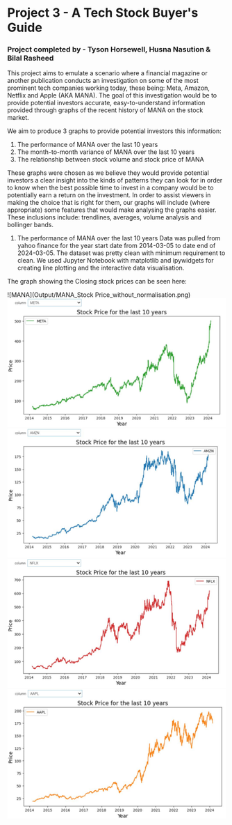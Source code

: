 # Project 3 - A Tech Stock Buyer's Guide
### Project completed by - Tyson Horsewell, Husna Nasution & Bilal Rasheed

This project aims to emulate a scenario where a financial magazine or another publication conducts an investigation on some of the most prominent tech companies working today, these being: Meta, Amazon, Netflix and Apple (AKA MANA). The goal of this investigation would be to provide potential investors accurate, easy-to-understand information provided through graphs of the recent history of MANA on the stock market.

We aim to produce 3 graphs to provide potential investors this information:
1. The performance of MANA over the last 10 years
2. The month-to-month variance of MANA over the last 10 years
3. The relationship between stock volume and stock price of MANA


These graphs were chosen as we believe they would provide potential investors a clear insight into the kinds of patterns they can look for in order to know when the best possible time to invest in a company would be to potentially earn a return on the investment. In order to assist viewers in making the choice that is right for them, our graphs will include (where appropriate) some features that would make analysing the graphs easier. These inclusions include: trendlines, averages, volume analysis and bollinger bands.

1. The performance of MANA over the last 10 years
Data was pulled from yahoo finance for the year start date from 2014-03-05 to date end of 2024-03-05.
The dataset was pretty clean with minimum requirement to clean. 
We used Jupyter Notebook with matplotlib and ipywidgets for creating line plotting and the interactive data visualisation.

The graph showing the Closing stock prices can be seen here:

![MANA](Output/MANA_Stock Price_without_normalisation.png)
![META](Output/META_Stock_Price.png)
![AMZN](Output/AMZN_Stock_Price.png)
![NFLX](Output/NFLX_Stock_Price.png)
![AAPL](Output/AAPL_Stock_Price.png)